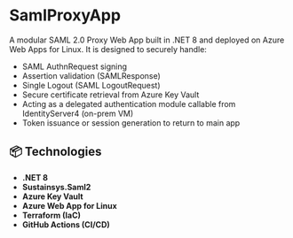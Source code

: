 ﻿# SamlProxyApp

A modular SAML 2.0 Proxy Web App built in .NET 8 and deployed on Azure Web Apps for Linux. It is designed to securely handle:

- SAML AuthnRequest signing
- Assertion validation (SAMLResponse)
- Single Logout (SAML LogoutRequest)
- Secure certificate retrieval from Azure Key Vault
- Acting as a delegated authentication module callable from IdentityServer4 (on-prem VM)
- Token issuance or session generation to return to main app

## 📦 Technologies

- **.NET 8**
- **Sustainsys.Saml2**
- **Azure Key Vault**
- **Azure Web App for Linux**
- **Terraform (IaC)**
- **GitHub Actions (CI/CD)**
